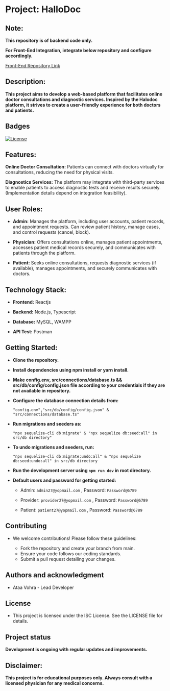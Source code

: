 # Project: HalloDoc

## Note:

**This repository is of backend code only.**

**For Front-End Integration, integrate below repository and configure accordingly.**

[Front-End Repository Link](https://github.com/Abhay-tatva/Hallo-Doc-App.git)
</br>

## Description:

**This project aims to develop a web-based platform that facilitates online doctor consultations and diagnostic services. Inspired by the Halodoc platform, it strives to create a user-friendly experience for both doctors and patients.**

## Badges

[![License](https://img.shields.io/badge/license-ISC-blue.svg)](https://opensource.org/licenses/ISC)

## Features:

**Online Doctor Consultation:** Patients can connect with doctors virtually for consultations, reducing the need for physical visits.
</br>

**Diagnostics Services:** The platform may integrate with third-party services to enable patients to access diagnostic tests and receive results securely. (Implementation details depend on integration feasibility).
</br>

## User Roles:

- **Admin:** Manages the platform, including user accounts, patient records, and appointment requests. Can review patient history, manage cases, and control requests (cancel, block).
  </br>

- **Physician:** Offers consultations online, manages patient appointments, accesses patient medical records securely, and communicates with patients through the platform.
  </br>

- **Patient:** Seeks online consultations, requests diagnostic services (if available), manages appointments, and securely communicates with doctors.
  </br>

## Technology Stack:

- **Frontend:** Reactjs
  </br>

- **Backend:** Node.js, Typescript
  </br>

- **Database:** MySQL, WAMPP
  </br>

- **API Test:** Postman
  </br>

## Getting Started:

- **Clone the repository.**

- **Install dependencies using npm install or yarn install.**

- **Make config.env, src/connections/database.ts && src/db/config/config.json file according to your credentials if they are not available in repository.**

- **Configure the database connection details from:**

  `"config.env","src/db/config/config.json" & "src/connections/database.ts"`

- **Run migrations and seeders as:**

  `"npx sequelize-cli db:migrate" & "npx sequelize db:seed:all" in src/db directory"`

- **To undo migrations and seeders, run:**

  `"npx sequelize-cli db:migrate:undo:all" & "npx sequelize db:seed:undo:all" in src/db directory`

- **Run the development server using `npm run dev` in root directory.**

- **Default users and password for getting started:**

  - Admin: `admin27@yopmail.com` ,
    Password: `Password@6789`

  - Provider: `provider27@yopmail.com` ,
    Password: `Password@6789`

  - Patient: `patient27@yopmail.com` ,
    Password: `Password@6789`

## Contributing

- We welcome contributions! Please follow these guidelines:

  - Fork the repository and create your branch from main.
  - Ensure your code follows our coding standards.
  - Submit a pull request detailing your changes.

## Authors and acknowledgment

- Ataa Vohra - Lead Developer

## License

- This project is licensed under the ISC License. See the LICENSE file for details.

## Project status

**Development is ongoing with regular updates and improvements.**

## Disclaimer:

**This project is for educational purposes only. Always consult with a licensed physician for any medical concerns.**
